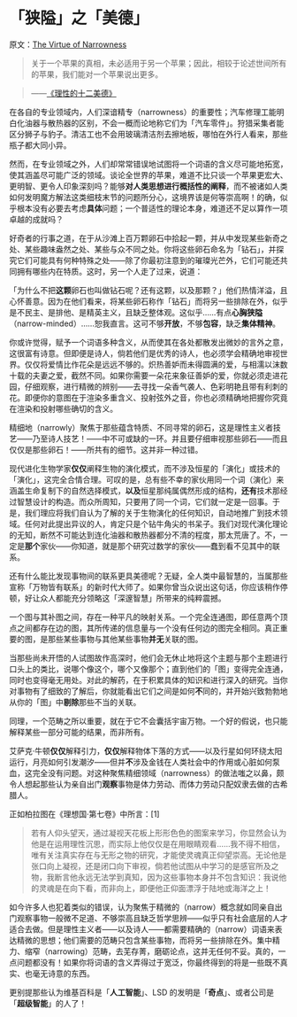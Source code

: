 # 「狭隘」之「美德」

原文：[The Virtue of Narrowness](https://www.readthesequences.com/The-Virtue-Of-Narrowness)

> 关于一个苹果的真相，未必适用于另一个苹果；因此，相较于论述世间所有的苹果，我们能对一个苹果说出更多。

>

> ——[《理性的十二美德》](https://www.readthesequences.com/The-Twelve-Virtues-Of-Rationality)

在各自的专业领域内，人们深谙精专（narrowness）的重要性；汽车修理工能明白化油器与散热器的区别，不会一概而论地称它们为「汽车零件」。狩猎采集者能区分狮子与豹子。清洁工也不会用玻璃清洁剂去擦地板，哪怕在外行人看来，那些瓶子都大同小异。

然而，在专业领域之外，人们却常常错误地试图将一个词语的含义尽可能地拓宽，使其涵盖尽可能广泛的领域。谈论全世界的苹果，难道不比只谈一个苹果更宏大、更明智、更令人印象深刻吗？能够**对人类思想进行概括性的阐释**，而不被诸如人类如何发明魔方解法这类细枝末节的问题所分心，这境界该是何等崇高啊！的确，似乎根本没有必要去考虑**具体**问题；一个普适性的理论本身，难道还不足以算作一项卓越的成就吗？

好奇者的行事之道，在于从沙滩上百万颗卵石中拾起一颗，并从中发现某些新奇之处、某些趣味盎然之处、某些与众不同之处。你将这些卵石命名为「钻石」，并探究它们可能具有何种特殊之处——除了你最初注意到的璀璨光芒外，它们可能还共同拥有哪些内在特质。这时，另一个人走了过来，说道：

「为什么不把**这颗**卵石也叫做钻石呢？还有这颗，以及那颗？」他们热情洋溢，且心怀善意。因为在他们看来，将某些卵石称作「钻石」而将另一些排除在外，似乎是不民主、是排他、是精英主义，且缺乏整体观。这似乎……有点**心胸狭隘**（narrow-minded）……恕我直言。这可不够**开放**，不够**包容**，缺乏**集体精神**。

你或许觉得，赋予一个词语多种含义，从而使其在各处都散发出微妙的言外之意，这很富有诗意。但即便是诗人，倘若他们是优秀的诗人，也必须学会精确地审视世界。仅仅将爱情比作花朵是远远不够的。炽热善妒而未得圆满的爱，与相濡以沫数十载的夫妻之爱，截然不同。如果你需要一朵花来象征善妒的爱，你就必须走进花园，仔细观察，进行精微的辨别——去寻找一朵香气袭人、色彩明艳且带有利刺的花。即便你的意图在于渲染多重含义、投射弦外之音，你也必须精确地把握你究竟在渲染和投射哪些确切的含义。

精细地（narrowly）聚焦于那些蕴含特质、不同寻常的卵石，这是理性主义者技艺——乃至诗人技艺！——中不可或缺的一环。并且要仔细审视那些卵石——而且仅仅是那些卵石！——所共有的细节。这并非一种过错。

现代进化生物学家**仅仅**阐释生物的演化模式，而不涉及恒星的「演化」或技术的「演化」，这完全合情合理。可叹的是，总有些不幸的家伙用同一个词（演化）来涵盖生命复制下的自然选择模式，**以及**恒星那纯属偶然形成的结构，**还有**技术那经过智慧设计的构造。而众所周知，只要用了同一个词，它们就一定是一回事。于是，我们理应将我们自认为了解的关于生物演化的任何知识，自动地推广到技术领域。任何对此提出异议的人，肯定只是个钻牛角尖的书呆子。我们对现代演化理论的无知，断然不可能达到连化油器和散热器都分不清的程度，那太荒唐了。不，一定是**那个**家伙——你知道，就是那个研究过数学的家伙——蠢到看不见其中的联系。

还有什么能比发现事物间的联系更具美德呢？无疑，全人类中最智慧的，当属那些宣称「万物皆有联系」的新时代大师了。如果你曾当众说出这句话，你应该稍作停顿，好让众人都能充分领略这「深邃智慧」所带来的纯粹震撼。

一个图与其补图之间，存在一种平凡的映射关系。一个完全连通图，即任意两个顶点之间都存在边的图，其所传递的信息量与一个没有任何边的图完全相同。真正重要的图，是那些某些事物与其他某些事物**并无**关联的图。

当那些尚未开悟的人试图故作高深时，他们会无休止地将这个主题与那个主题进行口头上的类比，说哪个像这个，哪个又像那个；直到他们的「图」变得完全连通，同时也变得毫无用处。对此的解药，在于积累具体的知识和进行深入的研究。当你对事物有了细致的了解后，你就能看出它们之间是如何**不**同的，并开始兴致勃勃地从你的「图」中**剔除**那些不当的关联。

同理，一个范畴之所以重要，就在于它不会囊括宇宙万物。一个好的假说，也只能解释某些一部分可能的结果，而非所有。

艾萨克·牛顿**仅仅**解释引力，**仅仅**解释物体下落的方式——以及行星如何环绕太阳运行，月亮如何引发潮汐——但并**不**涉及金钱在人类社会中的作用或心脏如何泵血，这完全没有问题。对这种聚焦精细领域（narrowness）的做法嗤之以鼻，颇令人想起那些认为亲自出门**观察**事物是体力劳动、而体力劳动只配奴隶去做的古希腊人。

正如柏拉图在《理想国·第七卷》中所言：[1]

> 若有人仰头望天，通过凝视天花板上形形色色的图案来学习，你显然会认为他是在运用理性沉思，而实际上他仅仅是在用眼睛观看……我不得不相信，唯有关注真实存在与无形之物的研究，才能使灵魂真正仰望崇高。无论他是张口向上凝视，还是闭口向下审视，倘若他试图从中学习的是感官所及之物，我断言他永远无法学到真知，因为这些事物本身并不包含知识：我说他的灵魂是在向下看，而非向上，即便他正仰面漂浮于陆地或海洋之上！

如今许多人也犯着类似的错误，认为聚焦于精微的（narrow）概念就如同亲自出门观察事物一般微不足道、不够崇高且缺乏哲学思辨——似乎只有社会底层的人才适合去做。但是理性主义者——以及诗人——都需要精确的（narrow）词语来表达精微的思想；他们需要的范畴只包含某些事物，而将另一些排除在外。集中精力、缩窄（narrowing）范畴，去芜存菁，磨砺论点，这并无任何不妥。真的，一点问题都没有！如果你将词语的含义弄得过于宽泛，你最终得到的将是一些既不真实、也毫无诗意的东西。

更别提那些认为维基百科是「**人工智能**」、LSD 的发明是「**奇点**」、或者公司是「**超级智能**」的人了！